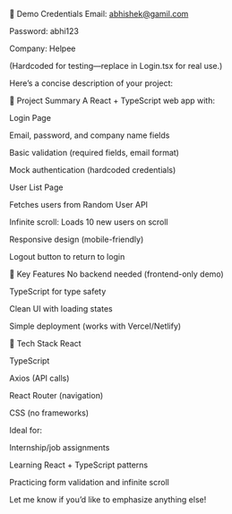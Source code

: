 🔹 Demo Credentials
Email: abhishek@gamil.com

Password: abhi123

Company: Helpee

(Hardcoded for testing—replace in Login.tsx for real use.)

Here’s a concise description of your project:

🔹 Project Summary
A React + TypeScript web app with:

Login Page

Email, password, and company name fields

Basic validation (required fields, email format)

Mock authentication (hardcoded credentials)

User List Page

Fetches users from Random User API

Infinite scroll: Loads 10 new users on scroll

Responsive design (mobile-friendly)

Logout button to return to login

🔹 Key Features
No backend needed (frontend-only demo)

TypeScript for type safety

Clean UI with loading states

Simple deployment (works with Vercel/Netlify)



🔹 Tech Stack
React

TypeScript

Axios (API calls)

React Router (navigation)

CSS (no frameworks)

Ideal for:

Internship/job assignments

Learning React + TypeScript patterns

Practicing form validation and infinite scroll

Let me know if you’d like to emphasize anything else!
